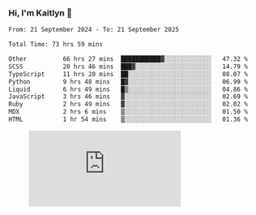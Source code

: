 ### Hi, I'm Kaitlyn 👋
<!--START_SECTION:waka-->

```txt
From: 21 September 2024 - To: 21 September 2025

Total Time: 73 hrs 59 mins

Other          66 hrs 27 mins  ███████████▓░░░░░░░░░░░░░   47.32 %
SCSS           20 hrs 46 mins  ███▓░░░░░░░░░░░░░░░░░░░░░   14.79 %
TypeScript     11 hrs 20 mins  ██░░░░░░░░░░░░░░░░░░░░░░░   08.07 %
Python         9 hrs 48 mins   █▓░░░░░░░░░░░░░░░░░░░░░░░   06.99 %
Liquid         6 hrs 49 mins   █▒░░░░░░░░░░░░░░░░░░░░░░░   04.86 %
JavaScript     3 hrs 46 mins   ▓░░░░░░░░░░░░░░░░░░░░░░░░   02.69 %
Ruby           2 hrs 49 mins   ▓░░░░░░░░░░░░░░░░░░░░░░░░   02.02 %
MDX            2 hrs 6 mins    ▒░░░░░░░░░░░░░░░░░░░░░░░░   01.50 %
HTML           1 hr 54 mins    ▒░░░░░░░░░░░░░░░░░░░░░░░░   01.36 %
```

<!--END_SECTION:waka-->

<figure><embed src="https://wakatime.com/share/@018d58bc-3d22-46c9-b2d7-4ed36fb8172d/243b5d9b-77cd-4133-89ff-dcc8f225fa18.svg"></embed></figure>
